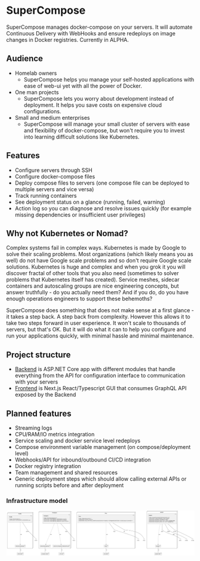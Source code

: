 # SuperCompose

SuperCompose manages docker-compose on your servers. It will automate Continuous Delivery with WebHooks and ensure redeploys on image changes in Docker registries. Currently in ALPHA.

## Audience

- Homelab owners
  - SuperCompose helps you manage your self-hosted applications with ease of web-ui yet with all the power of Docker.
- One man projects
  - SuperCompose lets you worry about development instead of deployment. It helps you save costs on expensive cloud configurations.
- Small and medium enterprises
  - SuperCompose will manage your small cluster of servers with ease and flexibility of docker-compose, but won't require you to invest into learning difficult solutions like Kubernetes.

## Features

- Configure servers through SSH
- Configure docker-compose files
- Deploy compose files to servers (one compose file can be deployed to multiple servers and vice versa)
- Track running containers
- See deployment status on a glance (running, failed, warning)
- Action log so you can diagnose and resolve issues quickly (for example missing dependencies or insufficient user privileges)

## Why not Kubernetes or Nomad?

Complex systems fail in complex ways. Kubernetes is made by Google to solve their scaling problems. Most organizations (which likely means you as well) do not have Google scale problems and so don't require Google scale solutions. Kubernetes is huge and complex and when you grok it you will discover fractal of other tools that you also need (sometimes to solver problems that Kubernetes itself has created). Service meshes, sidecar containers and autoscaling groups are nice engineering concepts, but answer truthfully - do you actually need them? And if you do, do you have enough operations engineers to support these behemoths?

SuperCompose does something that does not make sense at a first glance - it takes a step back. A step back from complexity. However this allows it to take two steps forward in user experience. It won't scale to thousands of servers, but that's OK. But it will do what it can to help you configure and run your applications quickly, with minimal hassle and minimal maintenance.

## Project structure

- [Backend](/backend) is ASP.NET Core app with different modules that handle everything from the API for configuration interface to communication with your servers
- [Frontend](/frontend) is Next.js React/Typescript GUI that consumes GraphQL API exposed by the Backend

## Planned features

- Streaming logs
- CPU/RAM/IO metrics integration
- Service scaling and docker service level redeploys
- Compose environment variable management (on compose/deployment level)
- Webhooks/API for inbound/outbound CI/CD integration
- Docker registry integration
- Team management and shared resources
- Generic deployment steps which should allow calling external APIs or running scripts before and after deployment


### Infrastructure model

![Infrastructure model](.infragenie/infrastructure_model.png)